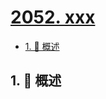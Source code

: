 # [2052. xxx](https://github.com/Tdahuyou/TNotes.leetcode/tree/main/notes/2052.%20xxx)

<!-- region:toc -->

- [1. 📝 概述](#1--概述)

<!-- endregion:toc -->

## 1. 📝 概述

